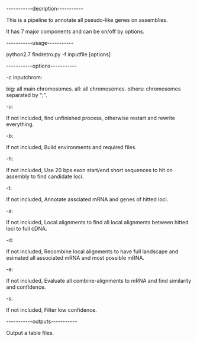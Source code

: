 -----------decription-----------

This is a pipeline to annotate all pseudo-like genes on assemblies.

It has 7 major components and can be on/off by options.

-----------usage-----------

python2.7 findretro.py -f inputfile [options]

-----------options-----------

-c inputchrom:

big: all main chromosomes.
all: all chromosomes.
others: chromosomes separated by ";".

-u:

If not included, find unfinished process, otherwise restart and rewrite everything.

-b:

If not included, Build environments and required files.

-h:

If not included, Use 20 bps exon start/end short sequences to hit on assembly to find candidate loci.

-t:

If not included, Annotate assciated mRNA and genes of hitted loci. 

-a:

If not included, Local alignments to find all local alignments between hitted loci to full cDNA.

-d:

If not included, Recombine local alignments to have full landscape and esimated all associated mRNA and most possible mRNA.

-e:

If not included, Evaluate all combine-alignments to mRNA and find similarity and confidence. 

-s:

If not included, Filter low confidence. 


-----------outputs-----------

Output a table files.
